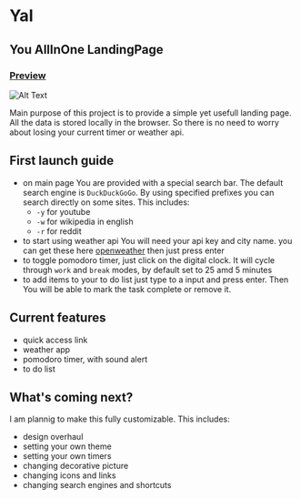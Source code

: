 # Yal
## You AllInOne LandingPage
### [Preview](https://pact0.github.io/Yal/)
![Alt Text](https://i.imgur.com/eciVwr5.gif)

Main purpose of this project is to provide a simple yet usefull landing page. All the data is stored locally in the browser. 
So there is no need to worry about losing your current timer or weather api.

## First launch guide
* on main page You are provided with a special search bar. The default search engine is `DuckDuckGoGo`. By using specified prefixes you can search directly on some sites. This includes:
  * `-y` for youtube
  * `-w` for wikipedia in english
  * `-r` for reddit
* to start using weather api You will need your api key and city name. you can get these here [openweather](https://openweathermap.org/) then just press enter
* to toggle pomodoro timer, just click on the digital clock. It will cycle through `work` and `break` modes, by default set to 25 amd 5 minutes
* to add items to your to do list just type to a input and press enter. Then You will be able to mark the task complete or remove it.

## Current features
* quick access link
* weather app
* pomodoro timer, with sound alert
* to do list

## What's coming next?
I am plannig to make this fully customizable. This includes:
* design overhaul
* setting your own theme
* setting your own timers
* changing decorative picture
* changing icons and links
* changing search engines and shortcuts
